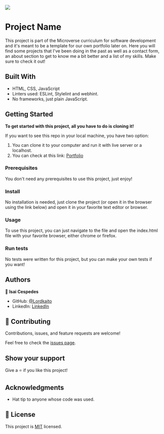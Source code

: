 ![](https://img.shields.io/badge/Microverse-blueviolet)

# Project Name

This project is part of the Microverse curriculum for software development and it's meant to be a template for our own portfolio later on.
Here you will find some projects that I've been doing in the past as well as a contact form, an about section to get to know me a bit better and a list of my skills. Make sure to check it out!

## Built With

- HTML, CSS, JavaScript
- Linters used: ESLint, Stylelint and webhint.
- No frameworks, just plain JavaScript.

## Getting Started

**To get started with this project, all you have to do is cloning it!**

If you want to see this repo in your local machine, you have two option:
1. You can clone it to your computer and run it with live server or a localhost.
2. You can check at this link: [Portfolio](https://thisisjustafakelink.com)

### Prerequisites

You don't need any prerequisites to use this project, just enjoy!

### Install

No installation is needed, just clone the project (or open it in the browser using the link below) and open it in your favorite text editor or browser.

### Usage

To use this project, you can just navigate to the file and open the index.html file with your favorite browser, either chrome or firefox.

### Run tests

No tests were written for this project, but you can make your own tests if you want!

## Authors

👤 **Isai Cespedes**

- GitHub: [@Lordkaito](https://github.com/Lordkaito)
- LinkedIn: [LinkedIn](https://linkedin.com/in/isaicespedes)

## 🤝 Contributing

Contributions, issues, and feature requests are welcome!

Feel free to check the [issues page](../../issues/).

## Show your support

Give a ⭐️ if you like this project!

## Acknowledgments

- Hat tip to anyone whose code was used.

## 📝 License

This project is [MIT](./MIT.md) licensed.